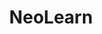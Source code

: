 ---
title: NeoLearn
summary: NeoLearn es un proyecto de mierda
description: Este proyecto es una plataforma innovadora diseñada para ofrecer soluciones modernas y eficientes en su área de enfoque. Con un diseño intuitivo y funcional, busca mejorar la experiencia del usuario a través de herramientas tecnológicas avanzadas y una interfaz amigable. El proyecto está en desarrollo activo, integrando características clave como gestión de datos, opciones personalizables y conectividad con servicios externos. Además, se prioriza la escalabilidad y seguridad para garantizar un rendimiento óptimo en todo momento. Esta descripción es temporal y será actualizada próximamente con más detalles sobre sus funcionalidades y objetivos específicos. ¡Mantente atento para más información!
image: https://cdn-icons-png.flaticon.com/512/845/845646.png
images: 
- https://i.pinimg.com/736x/88/1d/fc/881dfce1cd686f5f5f3d3c7704efa763.jpg
- https://cdn.pixabay.com/photo/2015/04/23/22/00/tree-736885__480.jpg
- https://i.pinimg.com/736x/ca/a7/30/caa730649ea7c8c32a62b3e4340533c6.jpg
- https://s1.zerochan.net/Huohuo.600.4083401.jpg
- https://i.ytimg.com/vi/1I1kkkhGv70/maxresdefault.jpg
- https://external-preview.redd.it/dOsDWwCjNLhac0Q8NMQAh8M0L1SPAyDLybugkXMmmGk.jpg?auto=webp&s=3547968416ad22d0012d9cf516040723656a2e90
- https://i1.sndcdn.com/artworks-Ly6oMdoj6JeXe7Bz-20jjYg-t500x500.jpg
- https://i.ytimg.com/vi/Fx9OB2wO2Sc/hq720.jpg?sqp=-oaymwE7CK4FEIIDSFryq4qpAy0IARUAAAAAGAElAADIQj0AgKJD8AEB-AH-CYAC0AWKAgwIABABGGUgUShDMA8=&rs=AOn4CLDM1XAWubyw819jI4rZyPa4jq85tA
- https://preview.redd.it/1sk9gxxfqkpc1.jpeg?auto=webp&s=8b7755ab3a4f175a0750189add9fabf162348d2e
- https://steamuserimages-a.akamaihd.net/ugc/2492258066065174569/55136E13CD8E0BD7236570401F71EE234C3CF1D4/?imw=512&&ima=fit&impolicy=Letterbox&imcolor=%23000000&letterbox=false
- https://i.pinimg.com/736x/88/1d/fc/881dfce1cd686f5f5f3d3c7704efa763.jpg
- https://cdn.pixabay.com/photo/2015/04/23/22/00/tree-736885__480.jpg
- https://i.pinimg.com/736x/ca/a7/30/caa730649ea7c8c32a62b3e4340533c6.jpg
- https://s1.zerochan.net/Huohuo.600.4083401.jpg
- https://i.ytimg.com/vi/1I1kkkhGv70/maxresdefault.jpg
- https://external-preview.redd.it/dOsDWwCjNLhac0Q8NMQAh8M0L1SPAyDLybugkXMmmGk.jpg?auto=webp&s=3547968416ad22d0012d9cf516040723656a2e90
repositories:
- title: repositorio del backend
  url: http://lol.cl
- title: repositorio de la interfaz
  url: http://github.com
tags:
- VUE
- TYPESCRIPT
- WEB
- NESTJS
- JAVASCRIPT
- POSTGRESQL
- BOOTSTRAP
team:
- erick-martinez-fuentes
---